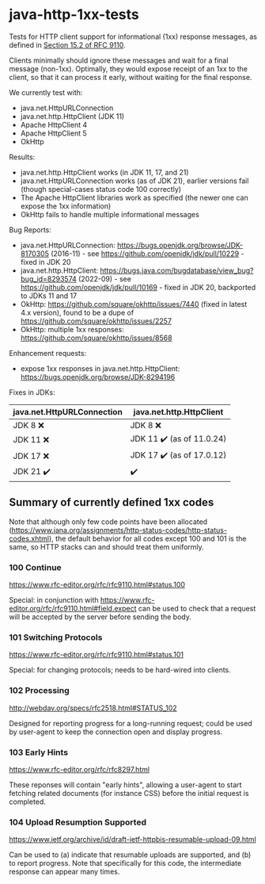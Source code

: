 # java-http-1xx-tests
Tests for HTTP client support for informational (1xx) response messages, as defined in [Section 15.2 of RFC 9110](https://www.rfc-editor.org/rfc/rfc9110.html#name-informational-1xx).

Clients minimally should ignore these messages and wait for a final message (non-1xx). Optimally, they would expose receipt of an 1xx to the client, so that it can process it early, without waiting for the final response.

We currently test with:

- java.net.HttpURLConnection
- java.net.http.HttpClient (JDK 11)
- Apache HttpClient 4
- Apache HttpClient 5
- OkHttp

Results:

- java.net.http.HttpClient works (in JDK 11, 17, and 21)
- java.net.HttpURLConnection works (as of JDK 21), earlier versions fail (though special-cases status code 100 correctly)
- The Apache HttpClient libraries work as specified (the newer one can expose the 1xx information)
- OkHttp fails to handle multiple informational messages

Bug Reports:

- java.net.HttpURLConnection: https://bugs.openjdk.org/browse/JDK-8170305 (2016-11) - see https://github.com/openjdk/jdk/pull/10229 - fixed in JDK 20
- java.net.http.HttpClient: https://bugs.java.com/bugdatabase/view_bug?bug_id=8293574 (2022-09) - see https://github.com/openjdk/jdk/pull/10169 - fixed in JDK 20, backported to JDKs 11 and 17
- OkHttp: https://github.com/square/okhttp/issues/7440 (fixed in latest 4.x version), found to be a dupe of https://github.com/square/okhttp/issues/2257
- OkHttp: multiple 1xx responses: https://github.com/square/okhttp/issues/8568

Enhancement requests:

- expose 1xx responses in java.net.http.HttpClient: https://bugs.openjdk.org/browse/JDK-8294196

Fixes in JDKs:

| java.net.HttpURLConnection | java.net.http.HttpClient |
| ------------- | ------------- |
| JDK 8 :x:     | JDK 8 :x:   |
| JDK 11 :x:    | JDK 11 :heavy_check_mark: (as of 11.0.24)  |
| JDK 17 :x:    | JDK 17 :heavy_check_mark: (as of 17.0.12) |
| JDK 21 :heavy_check_mark: | :heavy_check_mark: |

## Summary of currently defined 1xx codes

Note that although only few code points have been allocated (https://www.iana.org/assignments/http-status-codes/http-status-codes.xhtml),
the default behavior for all codes except 100 and 101 is the same, so HTTP stacks can and should treat them uniformly.

### 100 Continue

https://www.rfc-editor.org/rfc/rfc9110.html#status.100

Special: in conjunction with https://www.rfc-editor.org/rfc/rfc9110.html#field.expect can be used to check that a request will be accepted by the server before sending the body.

### 101 Switching Protocols

https://www.rfc-editor.org/rfc/rfc9110.html#status.101

Special: for changing protocols; needs to be hard-wired into clients.

### 102 Processing

http://webdav.org/specs/rfc2518.html#STATUS_102

Designed for reporting progress for a long-running request; could be used by user-agent to keep the connection open and display progress.

### 103 Early Hints

https://www.rfc-editor.org/rfc/rfc8297.html

These reponses will contain "early hints", allowing a user-agent to start fetching related documents (for instance CSS) before the initial request is completed.


### 104 Upload Resumption Supported

https://www.ietf.org/archive/id/draft-ietf-httpbis-resumable-upload-09.html

Can be used to (a) indicate that resumable uploads are supported, and (b) to report progress. Note that specifically for this code, the intermediate response can appear many times.

